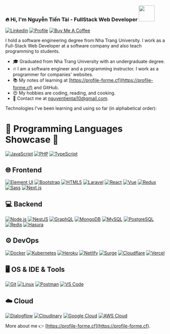 ### 🔥 Hi, I'm Nguyễn Tiến Tài - FullStack Web Developer  <a href="https://profile-forme.surge.sh" target="_blank"><img src="https://res.cloudinary.com/ecommerce2021/image/upload/v1659065987/avatar/logo_begsn1.png" width="50"></a>
[![Linkedin](https://img.shields.io/badge/-LinkedIn-blue?style=flat&logo=Linkedin&logoColor=white&link=https://www.linkedin.com/in/dinhanhthi/)](https://www.linkedin.com/in/tai-nguyen-tien-787545213/)
[![Profile](https://img.shields.io/badge/-My%20Notes-009e22?style=flat&logo=data:image/png;base64,iVBORw0KGgoAAAANSUhEUgAAAA4AAAARCAQAAABHwVUUAAAAxklEQVQYlYWROw6BQRSFp1LRW4BaqUCswAJsQYJoJDQsAI0VSIgIpUKjIgqxAIlGoSXexPNz+ecvMDi3uvnmzD0zVymFkwI9ui/Vo4JH4SDEhE9diSkCZMkzZ0Wblq6pwBspJdcGWUgzJEqDOk3S1DTES5IyGwbi37FmL0eqNnQToc+RMQkZkCVHnI4NXYQZcZZmz/ZZOy429JGhJIHepQP5ZeKn/jr1zJMZWmkPZmi9c/ktUNCAtNP625kZ/tqKeuQtmvd5B5bhnUU8EVlfAAAAAElFTkSuQmCC&link=https://profile-forme.surge.sh)](https://profile-forme.surge.sh)
[![Buy Me A Coffee](https://img.shields.io/badge/-Buy%20Me%20A%20Coffee-db4c4c?style=flat&logo=buy-me-a-coffee&logoColor=ffffff&link=https://ko-fi.com/tientainguyen)](https://ko-fi.com/tientainguyen)

I hold a software engineering degree from Nha Trang University. I work as a Full-Stack Web Developer at a software company and also teach programming to students.

- 🎓 Graduated from Nha Trang University with an undergraduate degree.
- 🔥 I am a software engineer and a programming instructor. I work as a programmer for companies' websites.
- 📚 My notes of learning at [https://profile-forme.cf](https://profile-forme.cf) and GitHub.
- 😍 My hobbies are coding, reading, and cooking.
- 💌 Contact me at [nguyentientai10@gmail.com](mailto:nguyentientai10@gmail.com).

Technologies I've been learning and using so far (in alphabetical order):

# 🚀 Programming Languages Showcase 🌟

[![JavaScript](https://img.shields.io/badge/-JavaScript-DD9C25?style=flat-square&logo=javascript&logoColor=white)](https://profile-forme.cf)
[![PHP](https://img.shields.io/badge/-PHP-4951aa?style=flat-square&logo=php&logoColor=white)](https://profile-forme.vercel.app)
[![TypeScript](https://img.shields.io/badge/-TypeScript-3178C6?style=flat-square&logo=typescript&logoColor=white)](https://profile-forme.cf)

<!------------------- Step 1 -------------- -->
## 🌐 Frontend

[![Element UI](https://img.shields.io/badge/-Element%20UI-409EFF?style=flat-square&logo=element-ui&logoColor=white)](https://profile-forme.cf)
[![Bootstrap](https://img.shields.io/badge/-Bootstrap-563D7C?style=flat-square&logo=bootstrap&logoColor=white)](https://profile-forme.cf)
[![HTML5](https://img.shields.io/badge/-HTML5-E34F26?style=flat-square&logo=html5&logoColor=white)](https://profile-forme.cf)
[![Laravel](https://img.shields.io/badge/-Laravel-fb503b?style=flat-square&logo=laravel&logoColor=white)](https://profile-forme.cf)
[![React](https://img.shields.io/badge/-React-0088cc?style=flat-square&logo=react&logoColor=white)](https://profile-forme.cf)
[![Vue](https://img.shields.io/badge/-Vue-41b883?style=flat-square&logo=Vue.js&logoColor=white)](https://profile-forme.cf)
[![Redux](https://img.shields.io/badge/-Redux-9932CC?style=flat-square&logo=redux&logoColor=white)](https://profile-forme.cf)
[![Sass](https://img.shields.io/badge/-SASS-CC6699?style=flat-square&logo=sass&logoColor=white)](https://profile-forme.cf)
[![Next.js](https://img.shields.io/badge/-Next.js-000000?style=flat-square&logo=next.js&logoColor=white)](https://profile-forme.cf)
 <!------------------- Step 2 -------------- -->
## 💻 Backend

[![Node.js](https://img.shields.io/badge/-Node.js-339933?style=flat-square&logo=node.js&logoColor=white)](https://profile-forme.cf)
[![NestJS](https://img.shields.io/badge/-NestJS-E0234E?style=flat-square&logo=nestjs&logoColor=white)](https://profile-forme.cf)
[![GraphQL](https://img.shields.io/badge/-GraphQL-E10098?style=flat-square&logo=graphql&logoColor=white)](https://profile-forme.cf)
[![MongoDB](https://img.shields.io/badge/-MongoDB-47A248?style=flat-square&logo=mongodb&logoColor=white)](https://profile-forme.cf)
[![MySQL](https://img.shields.io/badge/-MySQL-4479A1?style=flat-square&logo=mysql&logoColor=white)](https://profile-forme.cf)
[![PostgreSQL](https://img.shields.io/badge/-PostgreSQL-336791?style=flat-square&logo=postgresql&logoColor=white)](https://profile-forme.cf)
[![Redis](https://img.shields.io/badge/-Redis-DC382D?style=flat-square&logo=redis&logoColor=white)](https://profile-forme.cf)
[![Hasura](https://img.shields.io/badge/-Hasura-FF6924?style=flat-square&logo=hasura&logoColor=white)](https://profile-forme.cf)
 <!------------------- Step 3 -------------- -->
## ⚙️ DevOps

[![Docker](https://img.shields.io/badge/-Docker-2496ed?style=flat-square&logo=docker&logoColor=white)](https://profile-forme.cf)
[![Kubernetes](https://img.shields.io/badge/-Kubernetes-326CE5?style=flat-square&logo=kubernetes&logoColor=white)](https://link-to-your-kubernetes-profile)
[![Heroku](https://img.shields.io/badge/-Heroku-430098?style=flat-square&logo=heroku&logoColor=white)](https://profile-forme.cf)
[![Netlify](https://img.shields.io/badge/-Netlify-00C7B7?style=flat-square&logo=netlify&logoColor=white)](https://profile-forme.cf)
[![Surge](https://img.shields.io/badge/-Surge-ff4081?style=flat-square&logo=surge&logoColor=white)](https://link-to-your-surge-profile)
[![Cloudflare](https://img.shields.io/badge/-Cloudflare-E34F26?style=flat-square&logo=cloudflare&logoColor=white)](https://profile-forme.cf)
[![Vercel](https://img.shields.io/badge/-Vercel-000000?style=flat-square&logo=vercel&logoColor=white)](https://profile-forme.cf)
 <!------------------- Step 4 -------------- -->
## 🖥️ OS & IDE & Tools

[![Git](https://img.shields.io/badge/-Git-F05032?style=flat-square&logo=git&logoColor=white)](https://profile-forme.cf)
[![Linux](https://img.shields.io/badge/-Linux-D67A10?style=flat-square&logo=linux&logoColor=white)](https://profile-forme.cf)
[![Postman](https://img.shields.io/badge/-Postman-FF6C37?style=flat-square&logo=postman&logoColor=white)](https://profile-forme.cf)
[![VS Code](https://img.shields.io/badge/-VS%20Code-007ACC?style=flat-square&logo=visual-studio-code&logoColor=white)](https://profile-forme.cf)

## ☁️ Cloud
[![Dialogflow](https://img.shields.io/badge/-Dialogflow-FF9800?style=flat-square&logo=dialogflow&logoColor=white)](https://profile-forme.cf)
[![Cloudinary](https://img.shields.io/badge/-Cloudinary-4285F4?style=flat-square&logo=google-cloud&logoColor=white)](https://profile-forme.cf)
[![Google Cloud](https://img.shields.io/badge/-Google%20Cloud-4285F4?style=flat-square&logo=google-cloud&logoColor=white)](https://profile-forme.cf)
[![AWS Cloud](https://img.shields.io/badge/-AWS%20Cloud-FF6C37?style=flat-square&logo=amazon-aws&logoColor=white)](https://profile-forme.cf)

More about me 👉 [https://profile-forme.cf](https://profile-forme.cf).
